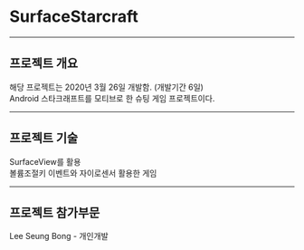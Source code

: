 # SurfaceStarcraft
-------------------
## 프로젝트 개요
해당 프로젝트는 2020년 3월 26일 개발함. (개발기간 6일) <br/>
Android 스타크래프트를 모티브로 한 슈팅 게임 프로젝트이다. <br/>

-------------------
## 프로젝트 기술
SurfaceView를 활용 <br/>
볼륨조절키 이벤트와 자이로센서 활용한 게임

-------------------
## 프로젝트 참가부문
Lee Seung Bong  - 개인개발
